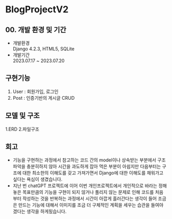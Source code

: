 # BlogProjectV2

## 00. 개발 환경 및 기간
 - 개발환경  
 Django 4.2.3, HTML5, SQLite
 - 개발기간  
 2023.07.17 ~ 2023.07.20


## 구현기능
 1. User : 회원가입, 로그인
 2. Post : 인증기반의 게시글 CRUD


## 모델 및 구조
  1.ERD
  2.파일구조


## 회고
 - 기능을 구현하는 과정에서 참고하는 코드 간의 model이나 상속받는 부분에서 구조파악을 충분히하지 않아 시간을 과도하게 잡아 먹은 부분이 아쉽지만 다음부터는 구조에 대한 최소한의 이해도를 갖고 가져가면서 Django에 대한 이해도를 채워가고 싶다는 욕심이 생겼습니다.
 - 지난 번 chatGPT 프로젝트에 이어 이번 개인프로젝트에서 개인적으로 바라는 정해놓은 목표만큼의 기능을 구현이 되지 않거나 풀리지 않는 문제로 인해 코드를 처음부터 작성하는 것을 반복하는 과정에서 시간이 아깝게 흘러간다는 생각이 들어 조금은 만드는 기능에 대해서 이미지를 조금 더 구체적인 계획을 세우는 습관을 들여야겠다는 생각을 하게됬습니다.
